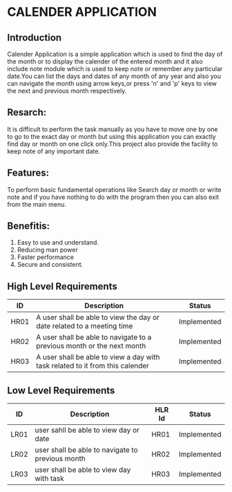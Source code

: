# CALENDER APPLICATION

## Introduction
Calender Application is a simple application which is used to find the day of the month or to display the calender of the entered month and it also include note module which is used to keep note or remember any particular date.You can list the days and dates of any month of any year and also you can navigate the month using arrow keys,or press 'n' and 'p' keys to view the next and previous month respectively.

## Resarch:
It is difficult to perform the task manually as you have to move one by one to go to the exact day or month but using this application you can exactly find day or month on one click only.This project also provide the facility to keep note of any important date.

## Features:
To perform basic fundamental operations like Search day or month or write note and if you have nothing to do with the program then you can also exit from the main menu.

## Benefitis:
1. Easy to use and understand.
2. Reducing man power
3. Faster performance
4. Secure and consistent.
 

## High Level Requirements
ID   | Description | Status
-----| ------------|-------
HR01 | A user shall be able to view the day or date related to a meeting time|Implemented
HR02| A user shall be able to navigate to a previous month or the next month|Implemented
HR03|A user shall be able to view a day with task related to it from this calender|Implemented

## Low Level Requirements
ID   | Description | HLR Id|Status
-----| ------------|-------|------
LR01|user sahll be able to view day or date|HR01|Implemented
LR02|user shall be able to navigate to previous month|HR02|Implemented
LR03|user shall be able to view day with task|HR03|Implemented

